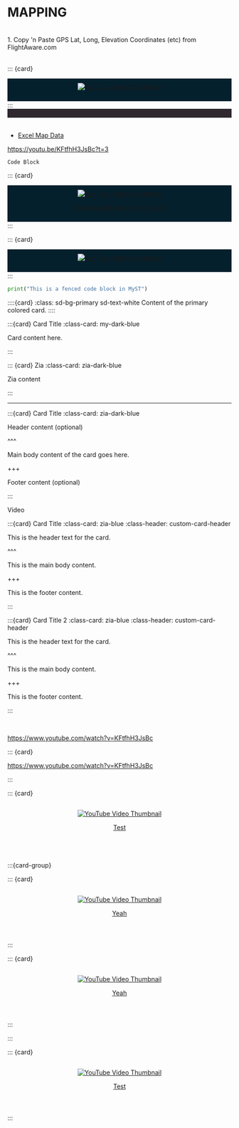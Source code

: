# MAPPING


<br>
<div class="bg-highlight">
1. Copy 'n Paste GPS Lat, Long, Elevation Coordinates (etc) from FlightAware.com

</div>
<br>


::: {card}
<div class="admonition note" name="html-admonition" style="background: #04202d; padding: 10px; text-align: center;">

  <a href="https://www.youtube.com/watch?v=KFtfhH3JsBc" target="_blank" rel="noopener noreferrer">
    <img src="https://img.youtube.com/vi/KFtfhH3JsBc/maxresdefault.jpg" alt="YouTube Video Thumbnail" />
  </a>

  <u>[](https://www.youtube.com/watch?v=https://www.youtube.com/watch?v=KFtfhH3JsBc)</u>

</div>
:::

<br>
<div style="background-color: #30282f; padding: 10px;">
</div>
<br>

- [Excel Map Data](https://support.microsoft.com/en-us/office/create-a-map-chart-in-excel-f2cfed55-d622-42cd-8ec9-ec8a358b593b)

https://youtu.be/KFtfhH3JsBc?t=3

    Code Block

::: {card}
<div class="admonition note" name="html-admonition" style="background: #04202d; padding: 10px; text-align: center;">

  <a href="https://youtu.be/KFtfhH3JsBc?t=3" target="_blank" rel="noopener noreferrer">
    <img src="https://img.youtube.com/vi/KFtfhH3JsBc/maxresdefault.jpg" alt="YouTube Video Thumbnail" />
  </a>

  <u>[Google Earth Custom GPS Data](https://www.youtube.com/watch?v=https://youtu.be/KFtfhH3JsBc?t=3)</u>

</div>
:::

::: {card}
<div class="admonition note" name="html-admonition" style="background: #04202d; padding: 10px; text-align: center;">

  <a href="https://www.youtube.com/watch?v=KFtfhH3JsBc" target="_blank" rel="noopener noreferrer">
    <img src="https://img.youtube.com/vi/KFtfhH3JsBc/maxresdefault.jpg" alt="YouTube Video Thumbnail" />
  </a>

  <u>[](https://www.youtube.com/watch?v=https://www.youtube.com/watch?v=KFtfhH3JsBc)</u>

</div>
:::

```python
print("This is a fenced code block in MyST")

```

::::{card}
:class: sd-bg-primary sd-text-white
Content of the primary colored card.
::::


:::{card} Card Title
:class-card: my-dark-blue

Card content here.

:::

::: {card} Zia
:class-card: zia-dark-blue

Zia content

:::

---

:::{card} Card Title
:class-card: zia-dark-blue

Header content (optional)

^^^

Main body content of the card goes here.

+++

Footer content (optional)

:::


<div id="special-card-container">

Video

:::{card} Card Title
:class-card: zia-blue
:class-header: custom-card-header

This is the header text for the card.

^^^

This is the main body content.

+++

This is the footer content.

:::

:::{card} Card Title 2
:class-card: zia-blue
:class-header: custom-card-header

This is the header text for the card.

^^^

This is the main body content.

+++

This is the footer content.

:::


</div>

<br>

<div id="Vid-Link">

https://www.youtube.com/watch?v=KFtfhH3JsBc

</div>

::: {card}

https://www.youtube.com/watch?v=KFtfhH3JsBc

:::

::: {card}
<div id=Vid-Link name="Vid-Link" style="padding: 15px 15px 40px 15px; text-align: center;">

<div class="bg-highlight">

  <a href="https://www.youtube.com/watch?v=KFtfhH3JsBc" target="_blank" rel="noopener noreferrer">
    <img src="https://img.youtube.com/vi/KFtfhH3JsBc/maxresdefault.jpg" alt="YouTube Video Thumbnail" />
  </a>

  <u>[Test](https://www.youtube.com/watch?v=https://www.youtube.com/watch?v=KFtfhH3JsBc)</u>

</div>

</div>

 
:::{card-group}

::: {card}
<div id=Vid-Link name="Vid-Link" style="padding: 15px 15px 40px 15px; text-align: center;">

<div class="bg-highlight">

  <a href="https://www.youtube.com/watch?v=KFtfhH3JsBc" target="_blank" rel="noopener noreferrer">
    <img src="https://img.youtube.com/vi/KFtfhH3JsBc/maxresdefault.jpg" alt="YouTube Video Thumbnail" />
  </a>

  <u>[Yeah](https://www.youtube.com/watch?v=KFtfhH3JsBc)</u>

</div>
</div>
:::


::: {card}
<div id=Vid-Link name="Vid-Link" style="padding: 15px 15px 40px 15px; text-align: center;">

<div class="bg-highlight">

  <a href="https://www.youtube.com/watch?v=KFtfhH3JsBc" target="_blank" rel="noopener noreferrer">
    <img src="https://img.youtube.com/vi/KFtfhH3JsBc/maxresdefault.jpg" alt="YouTube Video Thumbnail" />
  </a>

  <u>[Yeah](https://www.youtube.com/watch?v=KFtfhH3JsBc)</u>

</div>
</div>
:::

::: 
<!-- Card Group -->

::: {card}
<div id=Vid-Link name="Vid-Link" style="padding: 15px 15px 40px 15px; text-align: center;">

<div class="bg-highlight">

  <a href="https://www.youtube.com/watch?v=KFtfhH3JsBc" target="_blank" rel="noopener noreferrer">
    <img src="https://img.youtube.com/vi/KFtfhH3JsBc/maxresdefault.jpg" alt="YouTube Video Thumbnail" />
  </a>

  <u>[Test](https://www.youtube.com/watch?v=KFtfhH3JsBc)</u>

</div>

</div>
:::